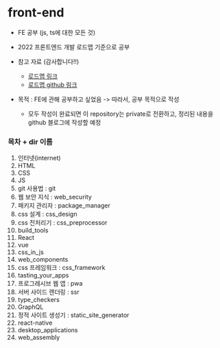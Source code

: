 # front-end
- FE 공부 (js, ts에 대한 모든 것)
- 2022 프론트엔드 개발 로드맵 기준으로 공부
- 참고 자료 (감사합니다!!)
  - [로드맵 링크](https://ordinary-code.tistory.com/131)
  - [로드맵 github 링크](https://github.com/Han-Kyeol/developer-roadmap-kr-)

- 목적 : FE에 관해 공부하고 싶었음 -> 따라서, 공부 목적으로 작성
  - 모두 작성이 완료되면 이 repository는 private로 전환하고, 정리된 내용을 github 블로그에 작성할 예정

### 목차 + dir 이름
  1. 인터넷(internet)
  2. HTML
  3. CSS
  4. JS
  5. git 사용법 : git
  6. 웹 보안 지식 : web_security
  7. 패키지 관리자 : package_manager
  8. css 설계 : css_design
  9. css 전처리기 : css_preprocessor
  10. build_tools
  11. React
  12. vue
  13. css_in_js
  14. web_components
  15. css 프레임워크 : css_framework
  16. tasting_your_apps
  17. 프로그레시브 웹 앱 : pwa
  18. 서버 사이드 렌더링 : ssr
  19. type_checkers
  20. GraphQL
  21. 정적 사이트 생성기 : static_site_generator
  22. react-native
  23. desktop_applications
  24. web_assembly